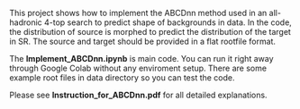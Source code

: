 This project shows how to implement the ABCDnn method used in an all-hadronic 4-top search to predict shape of backgrounds in data. In the code, the distribution of source is morphed to predict the distribution of the target in SR. The source and target should be provided in a flat rootfile format.

The **Implement_ABCDnn.ipynb** is main code. You can run it right away through Google Colab without any enviroment setup.
There are some example root files in data directory so you can test the code.

Please see **Instruction_for_ABCDnn.pdf** for all detailed explanations.
